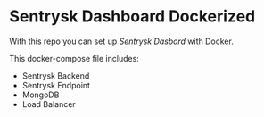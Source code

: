 # Sentrysk Dashboard Dockerized
With this repo you can set up *Sentrysk Dasbord* with Docker.

This docker-compose file includes:
- Sentrysk Backend
- Sentrysk Endpoint
- MongoDB
- Load Balancer
